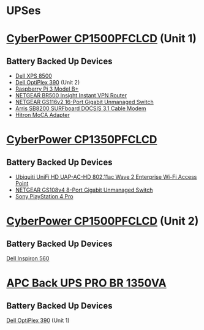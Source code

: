 # UPSes

# [CyberPower CP1500PFCLCD](https://www.cyberpowersystems.com/product/ups/cp1500pfclcd/) (Unit 1)

## Battery Backed Up Devices

* [Dell XPS 8500](https://github.com/jdrch/Hardware/blob/master/Dell%20XPS%208500%20Special%20Edition.md#ups)
* [Dell OptiPlex 390](https://github.com/jdrch/Hardware/blob/master/Dell%20OptiPlex%20390-1%20SFF.md#ups) (Unit 2)
* [Raspberry Pi 3 Model B+](https://github.com/jdrch/Hardware/blob/master/Raspberry%20Pi%203%20Model%20B%2B.md#ups)
* [NETGEAR BR500 Insight Instant VPN Router](https://github.com/jdrch/Hardware/blob/master/Network.md#router)
* [NETGEAR GS116v2 16-Port Gigabit Unmanaged Switch](https://github.com/jdrch/Hardware/blob/master/Network.md#switches)
* [Arris SB8200 SURFboard DOCSIS 3.1 Cable Modem](https://github.com/jdrch/Hardware/blob/master/Network.md#internet-modem)
* [Hitron MoCA Adapter](https://github.com/jdrch/Hardware/blob/master/Network.md#moca-adapter)

# [CyberPower CP1350PFCLCD](https://www.cyberpowersystems.com/product/ups/cp1350pfclcd/) 

## Battery Backed Up Devices

* [Ubiquiti UniFi HD UAP-AC-HD 802.11ac Wave 2 Enterprise Wi-Fi Access Point](https://github.com/jdrch/Hardware/blob/master/Network.md#wireless-access-point)
* [NETGEAR GS108v4 8-Port Gigabit Unmanaged Switch](https://github.com/jdrch/Hardware/blob/master/Network.md#switches)
* [Sony PlayStation 4 Pro](https://github.com/jdrch/Hardware/blob/master/Consoles.md#ups)

# [CyberPower CP1500PFCLCD](https://www.cyberpowersystems.com/product/ups/cp1500pfclcd/) (Unit 2)

## Battery Backed Up Devices

[Dell Inspiron 560](https://github.com/jdrch/Hardware/blob/master/Dell%20Inspiron%20560.md#ups)

# [APC Back UPS PRO BR 1350VA](https://www.apc.com/shop/us/en/products/Back-UPS-PRO-BR-1350VA-SineWave-10-Outlets-2-USB-Charging-Ports-AVR-LCD-interface/P-BR1350MS)

## Battery Backed Up Devices

[Dell OptiPlex 390](https://github.com/jdrch/Hardware/blob/master/Dell%20OptiPlex%20390%20SFF.md#ups) (Unit 1)
